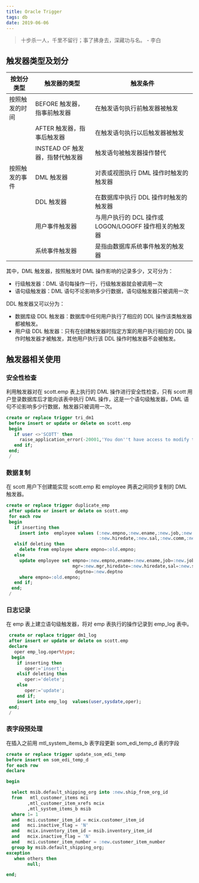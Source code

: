 ```yaml
---
title: Oracle Trigger
tags: db
date: 2019-06-06
---
```


> 十步杀一人，千里不留行；事了拂身去，深藏功与名。 - 李白

## 触发器类型及划分

| 按划分类型     | 触发器的类型                    | 触发条件                                              |
| -------------- | ------------------------------- | ----------------------------------------------------- |
| 按照触发的时间 | BEFORE 触发器，指事前触发器     | 在触发语句执行前触发器被触发                          |
|                | AFTER 触发器，指事后触发器      | 在触发语句执行以后触发器被触发                        |
|                | INSTEAD OF 触发器，指替代触发器 | 触发语句被触发器操作替代                              |
| 按照触发的事件 | DML 触发器                      | 对表或视图执行 DML 操作时触发的触发器                 |
|                | DDL 触发器                      | 在数据库中执行 DDL 操作时触发的触发器                 |
|                | 用户事件触发器                  | 与用户执行的 DCL 操作或 LOGON/LOGOFF 操作相关的触发器 |
|                | 系统事件触发器                  | 是指由数据库系统事件触发的触发器                      |

其中，DML 触发器，按照触发时 DML 操作影响的记录多少，又可分为：

-   行级触发器：DML 语句每操作一行，行级触发器就会被调用一次
-   语句级触发器：DML 语句不论影响多少行数据，语句级触发器只被调用一次

DDL 触发器又可以分为：

-   数据库级 DDL 触发器：数据库中任何用户执行了相应的 DDL 操作该类触发器都被触发。
-   用户级 DDL 触发器：只有在创建触发器时指定方案的用户执行相应的 DDL 操作时触发器才被触发，其他用户执行该 DDL 操作时触发器不会被触发。

## 触发器相关使用

### 安全性检查

利用触发器对在 scott.emp 表上执行的 DML 操作进行安全性检查，只有 scott 用户登录数据库后才能向该表中执行 DML 操作，这是一个语句级触发器，DML 语句不论影响多少行数据，触发器只被调用一次。

```sql
create or replace trigger tri_dm1
 before insert or update or delete on scott.emp
 begin
   if user <>'SCOTT' then
     raise_application_error(-20001,'You don''t have access to modify this table.');
   end if;
 end;
 /
```

### 数据复制

在 scott 用户下创建能实现 scott.emp 和 employee 两表之间同步复制的 DML 触发器。

```sql
create or replace trigger duplicate_emp
 after update or insert or delete on scott.emp
 for each row
 begin
   if inserting then
     insert into  employee values (:new.empno,:new.ename,:new.job,:new.mgr,
                                   :new.hiredate,:new.sal,:new.comm,:new.deptno);
   elsif deleting then
     delete from employee where empno=:old.empno;
   else
     update employee set empno=:new.empno,ename=:new.ename,job=:new.job,
                         mgr=:new.mgr,hiredate=:new.hiredate,sal=:new.sal,comm=:new.comm,
                          deptno=:new.deptno
     where empno=:old.empno;
   end if;
  end;
 /
```

### 日志记录

在 emp 表上建立语句级触发器，将对 emp 表执行的操作记录到 emp_log 表中。

```sql
 create or replace trigger dm1_log
 after insert or update or delete on scott.emp
 declare
   oper emp_log.oper%type;
  begin
    if inserting then
       oper:='insert';
    elsif deleting then
       oper:='delete';
    else
       oper:='update';
    end if;
    insert into emp_log  values(user,sysdate,oper);
 end;
 /
```

### 表字段预处理

在插入之前用 mtl_system_items_b 表字段更新 som_edi_temp_d 表的字段

```sql
create or replace trigger update_som_edi_temp
before insert on som_edi_temp_d
for each row
declare

begin

  select msib.default_shipping_org into :new.ship_from_org_id
  from   mtl_customer_items mci
        ,mtl_customer_item_xrefs mcix
        ,mtl_system_items_b msib
  where 1= 1
  and   mci.customer_item_id = mcix.customer_item_id
  and   mci.inactive_flag = 'N'
  and   mcix.inventory_item_id = msib.inventory_item_id
  and   mcix.inactive_flag = 'N'
  and   mci.customer_item_number = :new.customer_item_number
  group by msib.default_shipping_org;
exception
   when others then
        null;

end;
```
